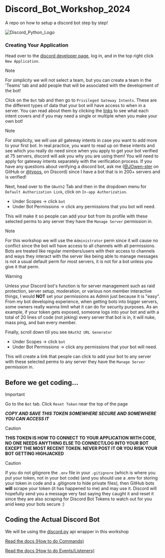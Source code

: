 # Discord_Bot_Workshop_2024
A repo on how to setup a discord bot step by step!

![Discord_Python_Logo](https://images.opencollective.com/discordpy/25fb26d/logo/256.png)

### Creating Your Application
Head over to the [discord developer page](https://discord.com/developers/applications), log in, and in the top right click `New Application`.

> [!NOTE]
> For simplicity we will not select a team, but you can create a team in the 'Teams' tab and add people that will be associated with the development of the bot!

Click on the `Bot` tab and then go to `Privileged Gateway Intents`. These are the different types of data that your bot will have access to when in a server. You can read about them by clicking the [links](https://discord.com/developers/docs/topics/gateway#gateway-intents) to see what each intent covers and if you may need a single or multiple when you make your own bot!

> [!NOTE]
> For simplicity, we will use all gateway intents in case you want to add more to your first bot. In real practice, you want to read up on these intents and see which you really do need since when you apply to get your bot verified at 75 servers, discord will ask you why you are using them! You will need to apply for gateway intents separately with the verification process. If you have any questions about verifying a discord bot, ask me ([@JOwen-ster](https://github.com/JOwen-ster) on GitHub or [@typos.](https://discord.com/) on Discord) since I have a bot that is in 200+ servers and is verified!

Next, head over to the `OAuth2` Tab and then in the dropdown menu for `Default Authorization Link`, click on `In-app Authorization`.
* Under Scopes -> click `bot`
* Under Bot Permissions -> click any permissions that you bot will need.

This will make it so people can add your bot from its profile with these selected perms to any server they have the `Manage Server` permission in.

> [!NOTE]
> For this workshop we will use the `Administrator` perm since it will cause no conflict since the bot will have access to all channels with all permissions.
> Bots are treated like regular members/users with their access to channels and ways they interact with the server like being able to manage messages is not a usual default perm for most servers, it is not for a bot unless you give it that perm.

> [!WARNING]
> Unless your Discord bot's function is for server management such as raid protection, server setup, moderation, or various non member interactive things, I would **NOT** set your permissions as Admin just because it is "easy". From my bot developing experience, when getting bots into bigger servers, some owners really wanna limit what it can do for security purposes. As an example, if your token gets exposed, someone logs into your bot and with a total of 20 lines of code (not joking) every server that bot is in, it will nuke, mass ping, and ban every member.

Finally, scroll down till you see `OAuth2 URL Generator`
* Under Scopes -> click `bot`
* Under Bot Permissions -> click any permissions that your bot will need.

This will create a link that people can click to add your bot to any server with these selected perms to any server they have the `Manage Server` permission in.

## Before we get coding...
> [!IMPORTANT]
> Go to the `Bot` tab.
> Click `Reset Token` near the top of the page

***__COPY AND SAVE THIS TOKEN SOMEWHERE SECURE AND SOMEWHERE YOU CAN ACCESS IT__***

> [!CAUTION]
> **THIS TOKEN IS HOW TO CONNECT TO YOUR APPLICATION WITH CODE, NO ONE NEEDS ANYTHING ELSE TO CONNECT/LOG INTO YOUR BOT EXCEPT THE MOST RECENT TOKEN. NEVER POST IT OR YOU RISK YOUR BOT GETTING HIGHJACKED**

> [!CAUTION]
> If you do not gitignore the `.env` file in your `.gitignore` (which is where you put your token, not in your bot code) (and you should use a .env for storing your token in code and a .gitignore to hide private files), then GitHub bots **will** scrape your token (it has happened to me) and may use it. Discord will hopefully send you a message very fast saying they caught it and reset it since they are also scraping for Discord Bot Tokens to watch out for you anid keep your bots secure :)


## Coding the Actual Discord Bot
We will be using the [discord.py](https://discordpy.readthedocs.io/en/stable/) api wrapper in this workshop

[Read the docs (How to do Commands)](https://discordpy.readthedocs.io/en/stable/ext/commands/commands.html)

[Read the docs (How to do Events/Listeners)](https://discordpy.readthedocs.io/en/stable/api.html?highlight=event#discord-api-events)

